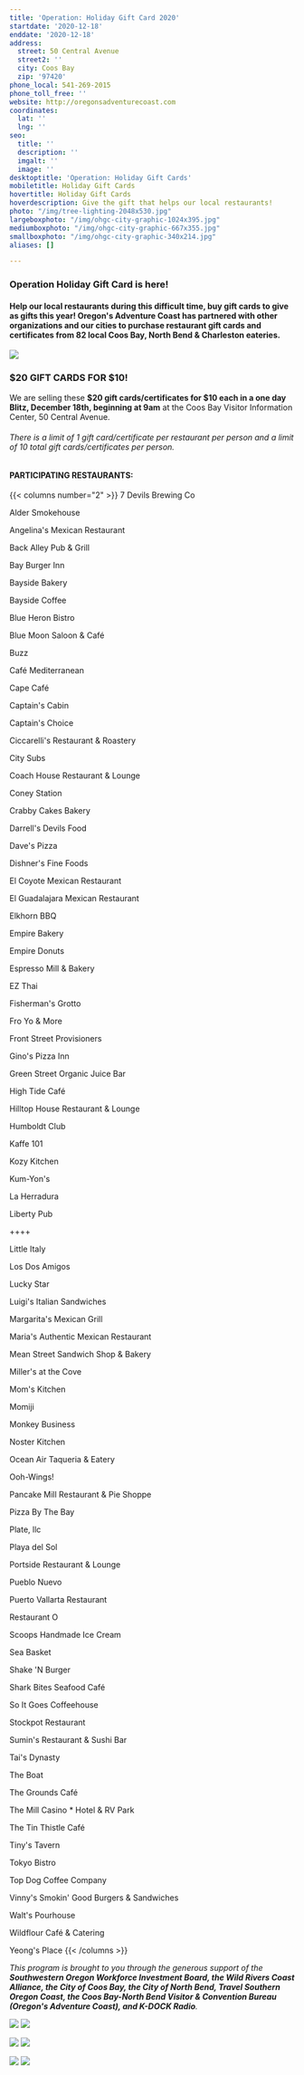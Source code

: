 ```yaml
---
title: 'Operation: Holiday Gift Card 2020'
startdate: '2020-12-18'
enddate: '2020-12-18'
address:
  street: 50 Central Avenue
  street2: ''
  city: Coos Bay
  zip: '97420'
phone_local: 541-269-2015
phone_toll_free: ''
website: http://oregonsadventurecoast.com
coordinates:
  lat: ''
  lng: ''
seo:
  title: ''
  description: ''
  imgalt: ''
  image: ''
desktoptitle: 'Operation: Holiday Gift Cards'
mobiletitle: Holiday Gift Cards
hovertitle: Holiday Gift Cards
hoverdescription: Give the gift that helps our local restaurants!
photo: "/img/tree-lighting-2048x530.jpg"
largeboxphoto: "/img/ohgc-city-graphic-1024x395.jpg"
mediumboxphoto: "/img/ohgc-city-graphic-667x355.jpg"
smallboxphoto: "/img/ohgc-city-graphic-340x214.jpg"
aliases: []

---
```

### Operation Holiday Gift Card is here!

#### Help our local restaurants during this difficult time, buy gift cards to give as gifts this year! Oregon's Adventure Coast has partnered with other organizations and our cities to purchase restaurant gift cards and certificates from 82 local Coos Bay, North Bend & Charleston eateries.

![](/img/ohcg-2.jpg)

### $20 GIFT CARDS FOR $10!

We are selling these **$20 gift cards/certificates for $10 each in a one day Blitz, December 18th, beginning at 9am** at the Coos Bay Visitor Information Center, 50 Central Avenue.

###### _There is a limit of 1 gift card/certificate per restaurant per person and a limit of 10 total gift cards/certificates per person._

#### PARTICIPATING RESTAURANTS:

{{< columns number="2" >}}
7 Devils Brewing Co

Alder Smokehouse

Angelina's Mexican Restaurant

Back Alley Pub & Grill

Bay Burger Inn

Bayside Bakery

Bayside Coffee

Blue Heron Bistro

Blue Moon Saloon & Café

Buzz

Café Mediterranean

Cape Café

Captain's Cabin

Captain's Choice

Ciccarelli's Restaurant & Roastery

City Subs

Coach House Restaurant & Lounge

Coney Station

Crabby Cakes Bakery

Darrell's Devils Food

Dave's Pizza

Dishner's Fine Foods

El Coyote Mexican Restaurant

El Guadalajara Mexican Restaurant

Elkhorn BBQ

Empire Bakery

Empire Donuts

Espresso Mill & Bakery

EZ Thai

Fisherman's Grotto

Fro Yo & More

Front Street Provisioners

Gino's Pizza Inn

Green Street Organic Juice Bar

High Tide Café

Hilltop House Restaurant & Lounge

Humboldt Club

Kaffe 101

Kozy Kitchen

Kum-Yon's

La Herradura

Liberty Pub

\++++

Little Italy

Los Dos Amigos

Lucky Star

Luigi's Italian Sandwiches

Margarita's Mexican Grill

Maria's Authentic Mexican Restaurant

Mean Street Sandwich Shop & Bakery

Miller's at the Cove

Mom's Kitchen

Momiji

Monkey Business

Noster Kitchen

Ocean Air Taqueria & Eatery

Ooh-Wings!

Pancake Mill Restaurant & Pie Shoppe

Pizza By The Bay

Plate, llc

Playa del Sol

Portside Restaurant & Lounge

Pueblo Nuevo

Puerto Vallarta Restaurant

Restaurant O

Scoops Handmade Ice Cream

Sea Basket

Shake 'N Burger

Shark Bites Seafood Café

So It Goes Coffeehouse

Stockpot Restaurant

Sumin's Restaurant & Sushi Bar

Tai's Dynasty

The Boat

The Grounds Café

The Mill Casino * Hotel & RV Park

The Tin Thistle Café

Tiny's Tavern

Tokyo Bistro

Top Dog Coffee Company

Vinny's Smokin' Good Burgers & Sandwiches

Walt's Pourhouse

Wildflour Café & Catering

Yeong's Place
{{< /columns >}}

_This program is brought to you through the generous support of the **Southwestern Oregon Workforce Investment Board, the Wild Rivers Coast Alliance, the City of Coos Bay, the City of North Bend, Travel Southern Oregon Coast, the Coos Bay-North Bend Visitor & Convention Bureau (Oregon's Adventure Coast), and K-DOCK Radio**._

![](/img/sowib-png.png) ![](/img/wrca_clearbg.png)

![](/img/city-cb-logo-color.gif)  ![](/img/city-of-north-bend-logo-color.jpg)

![](/img/tsoc-logo.jpg)      ![](/img/kdock.png)
